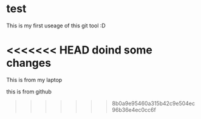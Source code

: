 # test

This is my first useage of this git tool :D

<<<<<<< HEAD
doind some changes
=======
This is from my laptop

this is from github
>>>>>>> 8b0a9e95460a315b42c9e504ec96b36e4ec0cc6f
